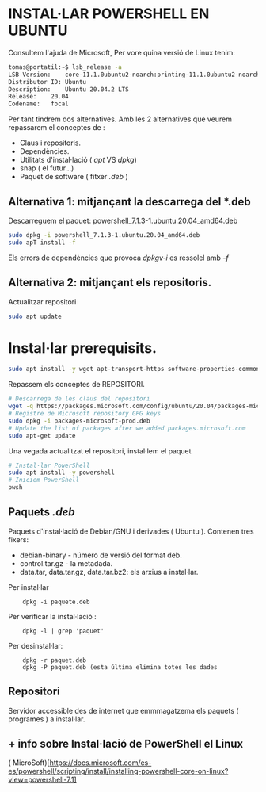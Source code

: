 # INSTAL·LAR POWERSHELL EN UBUNTU
Consultem l'ajuda de Microsoft,
Per vore quina versió de Linux tenim:
```bash
tomas@portatil:~$ lsb_release -a
LSB Version:	core-11.1.0ubuntu2-noarch:printing-11.1.0ubuntu2-noarch:security-11.1.0ubuntu2-noarch
Distributor ID:	Ubuntu
Description:	Ubuntu 20.04.2 LTS
Release:	20.04
Codename:	focal
```

Per tant tindrem dos alternatives. Amb les 2 alternatives que veurem repassarem el conceptes de :

*   Claus i repositoris.
*   Dependències.
*   Utilitats d'instal·lació  ( *apt*  VS *dpkg*)
*   snap ( el futur...)
*   Paquet de software ( fitxer *.deb* )
  
  
## Alternativa 1: mitjançant la descarrega del *.deb

Descarreguem el paquet: powershell_7.1.3-1.ubuntu.20.04_amd64.deb

```bash
sudo dpkg -i powershell_7.1.3-1.ubuntu.20.04_amd64.deb
sudo apT install -f
```

Els errors de dependències que provoca *dpkgv-i* es ressolel amb *-f*


## Alternativa 2: mitjançant els repositoris.

Actualitzar repositori
```bash
sudo apt update
```
# Instal·lar prerequisits.

```bash
sudo apt install -y wget apt-transport-https software-properties-common
```

Repassem els conceptes de REPOSITORI.
```bash
# Descarrega de les claus del repositori
wget -q https://packages.microsoft.com/config/ubuntu/20.04/packages-microsoft-prod.deb
# Registre de Microsoft repository GPG keys
sudo dpkg -i packages-microsoft-prod.deb
# Update the list of packages after we added packages.microsoft.com
sudo apt-get update
```
Una vegada actualitzat el repositori, instal·lem el paquet

```bash
# Instal·lar PowerShell
sudo apt install -y powershell
# Iniciem PowerShell
pwsh

```
## Paquets *.deb* 
Paquets d'instal·lació de Debian/GNU i derivades ( Ubuntu ).
Contenen tres fixers:
   * debian-binary -  número de versió del format deb. 
   * control.tar.gz - la metadada.
   * data.tar, data.tar.gz, data.tar.bz2: els arxius a instal·lar.


Per instal·lar
```
    dpkg -i paquete.deb
```
Per verificar la instal·lació :
```
    dpkg -l | grep 'paquet'
```
Per desinstal·lar:
```
    dpkg -r paquet.deb
    dpkg -P paquet.deb (esta última elimina totes les dades 

```
## Repositori
Servidor accessible des de internet que emmmagatzema els paquets ( programes ) a instal·lar. 


## + info sobre Instal·lació de PowerShell el Linux

( MicroSoft)[https://docs.microsoft.com/es-es/powershell/scripting/install/installing-powershell-core-on-linux?view=powershell-7.1]

